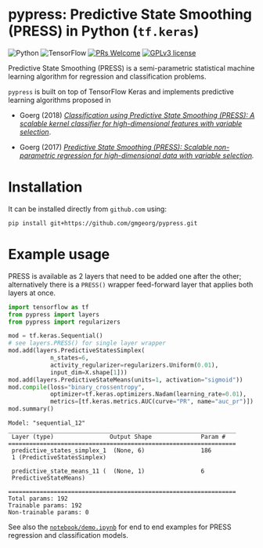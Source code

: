 # pypress: Predictive State Smoothing (PRESS) in Python (`tf.keras`)

![Python](https://img.shields.io/badge/python-3670A0?style=for-the-badge&logo=python&logoColor=ffdd54)
![TensorFlow](https://img.shields.io/badge/TensorFlow-%23FF6F00.svg?style=for-the-badge&logo=TensorFlow&logoColor=white)
[![PRs Welcome](https://img.shields.io/badge/PRs-welcome-brightgreen.svg?style=flat-square)](http://makeapullrequest.com)
[![GPLv3 license](https://img.shields.io/badge/License-GPLv3-blue.svg)](http://perso.crans.org/besson/LICENSE.html)

Predictive State Smoothing (PRESS) is a semi-parametric statistical machine learning algorithm
for regression and classification problems.

`pypress` is built on top of TensorFlow Keras and implements predictive learning algorithms proposed in


* Goerg (2018) *[Classification using Predictive State Smoothing (PRESS): A scalable kernel classifier for high-dimensional features with variable selection](https://research.google/pubs/pub46767/)*.

* Goerg (2017) *[Predictive State Smoothing (PRESS): Scalable non-parametric regression for high-dimensional data with variable selection](https://research.google/pubs/pub46141/).*


# Installation

It can be installed directly from `github.com` using:
```
pip install git+https://github.com/gmgeorg/pypress.git
```


# Example usage

PRESS is available as 2 layers that need to be added one after the other; alternatively
there is a `PRESS()` wrapper feed-forward layer that applies both layers at once.


```python
import tensorflow as tf
from pypress import layers
from pypress import regularizers

mod = tf.keras.Sequential()
# see layers.PRESS() for single layer wrapper
mod.add(layers.PredictiveStatesSimplex(
            n_states=6,
            activity_regularizer=regularizers.Uniform(0.01),
            input_dim=X.shape[1]))
mod.add(layers.PredictiveStateMeans(units=1, activation="sigmoid"))
mod.compile(loss="binary_crossentropy",
            optimizer=tf.keras.optimizers.Nadam(learning_rate=0.01),
            metrics=[tf.keras.metrics.AUC(curve="PR", name="auc_pr")])
mod.summary()
```

```
Model: "sequential_12"
_________________________________________________________________
 Layer (type)                Output Shape              Param #
=================================================================
 predictive_states_simplex_1  (None, 6)                186
 1 (PredictiveStatesSimplex)

 predictive_state_means_11 (  (None, 1)                6
 PredictiveStateMeans)

=================================================================
Total params: 192
Trainable params: 192
Non-trainable params: 0
```


See also the [`notebook/demo.ipynb`](notebooks/demo.ipynb) for end to end examples for PRESS regression and classification models.
